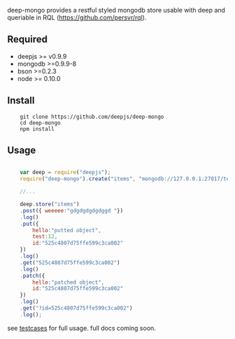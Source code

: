 deep-mongo provides a restful styled mongodb store usable with deep and queriable in RQL (https://github.com/persvr/rql).

## Required

* deepjs >= v0.9.9
* mongodb >=0.9.9-8
* bson >=0.2.3
* node >= 0.10.0

## Install
```shell
	git clone https://github.com/deepjs/deep-mongo
	cd deep-mongo
	npm install
```

## Usage

```javascript

	var deep = require("deepjs");
	require("deep-mongo").create("items", "mongodb://127.0.0.1:27017/test", "items");

	//...

	deep.store("items")
	.post({ weeeee:"gdgdgdgdgdggd "})
	.log()
	.put({
		hello:"putted object",
		test:12,
		id:"525c4807d75ffe599c3ca002"
	})
	.log()
	.get("525c4807d75ffe599c3ca002")
	.log()
	.patch({
		hello:"patched object",
		id:"525c4807d75ffe599c3ca002"
	})
	.log()
	.get("?id=525c4807d75ffe599c3ca002")
	.log();

```


see [testcases](./units/generic.js) for full usage. full docs coming soon.